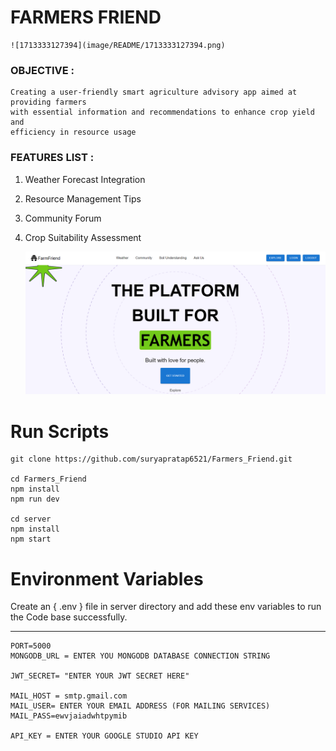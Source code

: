 #  FARMERS FRIEND

    ![1713333127394](image/README/1713333127394.png)

### OBJECTIVE : 

    Creating a user-friendly smart agriculture advisory app aimed at providing farmers
    with essential information and recommendations to enhance crop yield and
    efficiency in resource usage


### FEATURES LIST :

1. Weather Forecast Integration
2. Resource Management Tips
3. Community Forum
4. Crop Suitability Assessment


   ![1713333986299](image/README/1713333986299.png)


# Run Scripts

```Terminal
git clone https://github.com/suryapratap6521/Farmers_Friend.git

cd Farmers_Friend
npm install
npm run dev

cd server
npm install
npm start
```



# Environment Variables

  Create an { .env } file in server directory and add these env variables to run the Code base successfully.

---



```Terminal
PORT=5000
MONGODB_URL = ENTER YOU MONGODB DATABASE CONNECTION STRING

JWT_SECRET= "ENTER YOUR JWT SECRET HERE"

MAIL_HOST = smtp.gmail.com
MAIL_USER= ENTER YOUR EMAIL ADDRESS (FOR MAILING SERVICES)
MAIL_PASS=ewvjaiadwhtpymib

API_KEY = ENTER YOUR GOOGLE STUDIO API KEY
```
